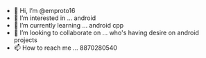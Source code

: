 - 👋 Hi, I’m @emproto16
- 👀 I’m interested in ... android
- 🌱 I’m currently learning ... android cpp
- 💞️ I’m looking to collaborate on ... who's having desire on android projects
- 📫 How to reach me ... 8870280540

<!---
emproto16/emproto16 is a ✨ special ✨ repository because its `README.md` (this file) appears on your GitHub profile.
You can click the Preview link to take a look at your changes.
--->
